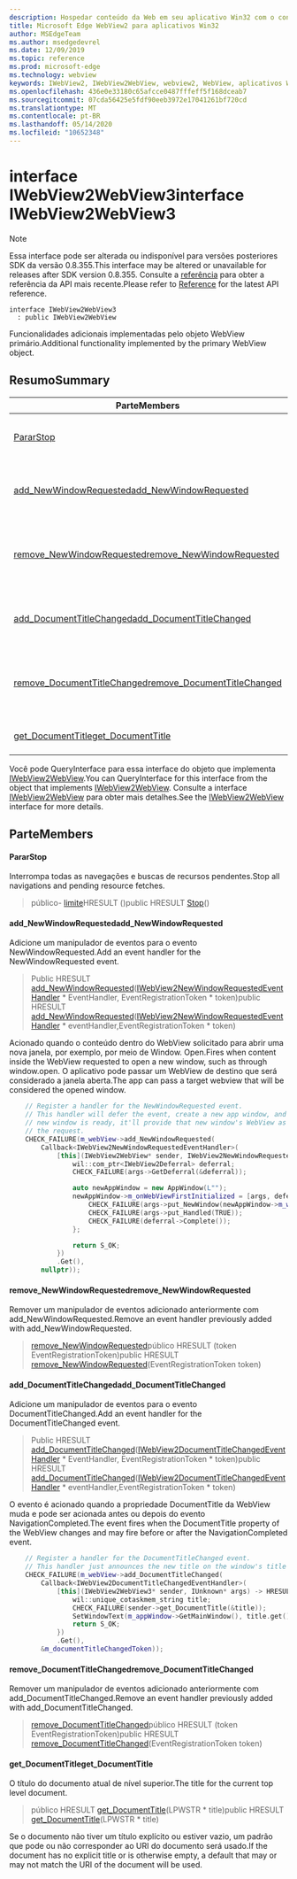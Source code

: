 ```yaml
---
description: Hospedar conteúdo da Web em seu aplicativo Win32 com o controle WebView2 do Microsoft Edge
title: Microsoft Edge WebView2 para aplicativos Win32
author: MSEdgeTeam
ms.author: msedgedevrel
ms.date: 12/09/2019
ms.topic: reference
ms.prod: microsoft-edge
ms.technology: webview
keywords: IWebView2, IWebView2WebView, webview2, WebView, aplicativos Win32, Win32, Edge
ms.openlocfilehash: 436e0e33180c65afcce0487fffeff5f168dceab7
ms.sourcegitcommit: 07cda56425e5fdf90eeb3972e17041261bf720cd
ms.translationtype: MT
ms.contentlocale: pt-BR
ms.lasthandoff: 05/14/2020
ms.locfileid: "10652348"
---
```

# <span data-ttu-id="e76b5-104">interface IWebView2WebView3</span><span class="sxs-lookup"><span data-stu-id="e76b5-104">interface IWebView2WebView3</span></span> 

> [!NOTE]
> <span data-ttu-id="e76b5-105">Essa interface pode ser alterada ou indisponível para versões posteriores SDK da versão 0.8.355.</span><span class="sxs-lookup"><span data-stu-id="e76b5-105">This interface may be altered or unavailable for releases after SDK version 0.8.355.</span></span> <span data-ttu-id="e76b5-106">Consulte a [referência](../../../webview2-api-reference.md) para obter a referência da API mais recente.</span><span class="sxs-lookup"><span data-stu-id="e76b5-106">Please refer to [Reference](../../../webview2-api-reference.md) for the latest API reference.</span></span>

```
interface IWebView2WebView3
  : public IWebView2WebView
```

<span data-ttu-id="e76b5-107">Funcionalidades adicionais implementadas pelo objeto WebView primário.</span><span class="sxs-lookup"><span data-stu-id="e76b5-107">Additional functionality implemented by the primary WebView object.</span></span>

## <span data-ttu-id="e76b5-108">Resumo</span><span class="sxs-lookup"><span data-stu-id="e76b5-108">Summary</span></span>

 <span data-ttu-id="e76b5-109">Parte</span><span class="sxs-lookup"><span data-stu-id="e76b5-109">Members</span></span>                        | <span data-ttu-id="e76b5-110">Descrições</span><span class="sxs-lookup"><span data-stu-id="e76b5-110">Descriptions</span></span>
--------------------------------|---------------------------------------------
[<span data-ttu-id="e76b5-111">Parar</span><span class="sxs-lookup"><span data-stu-id="e76b5-111">Stop</span></span>](#stop) | <span data-ttu-id="e76b5-112">Interrompa todas as navegações e buscas de recursos pendentes.</span><span class="sxs-lookup"><span data-stu-id="e76b5-112">Stop all navigations and pending resource fetches.</span></span>
[<span data-ttu-id="e76b5-113">add_NewWindowRequested</span><span class="sxs-lookup"><span data-stu-id="e76b5-113">add_NewWindowRequested</span></span>](#add_newwindowrequested) | <span data-ttu-id="e76b5-114">Adicione um manipulador de eventos para o evento NewWindowRequested.</span><span class="sxs-lookup"><span data-stu-id="e76b5-114">Add an event handler for the NewWindowRequested event.</span></span>
[<span data-ttu-id="e76b5-115">remove_NewWindowRequested</span><span class="sxs-lookup"><span data-stu-id="e76b5-115">remove_NewWindowRequested</span></span>](#remove_newwindowrequested) | <span data-ttu-id="e76b5-116">Remover um manipulador de eventos adicionado anteriormente com add_NewWindowRequested.</span><span class="sxs-lookup"><span data-stu-id="e76b5-116">Remove an event handler previously added with add_NewWindowRequested.</span></span>
[<span data-ttu-id="e76b5-117">add_DocumentTitleChanged</span><span class="sxs-lookup"><span data-stu-id="e76b5-117">add_DocumentTitleChanged</span></span>](#add_documenttitlechanged) | <span data-ttu-id="e76b5-118">Adicione um manipulador de eventos para o evento DocumentTitleChanged.</span><span class="sxs-lookup"><span data-stu-id="e76b5-118">Add an event handler for the DocumentTitleChanged event.</span></span>
[<span data-ttu-id="e76b5-119">remove_DocumentTitleChanged</span><span class="sxs-lookup"><span data-stu-id="e76b5-119">remove_DocumentTitleChanged</span></span>](#remove_documenttitlechanged) | <span data-ttu-id="e76b5-120">Remover um manipulador de eventos adicionado anteriormente com add_DocumentTitleChanged.</span><span class="sxs-lookup"><span data-stu-id="e76b5-120">Remove an event handler previously added with add_DocumentTitleChanged.</span></span>
[<span data-ttu-id="e76b5-121">get_DocumentTitle</span><span class="sxs-lookup"><span data-stu-id="e76b5-121">get_DocumentTitle</span></span>](#get_documenttitle) | <span data-ttu-id="e76b5-122">O título do documento atual de nível superior.</span><span class="sxs-lookup"><span data-stu-id="e76b5-122">The title for the current top level document.</span></span>

<span data-ttu-id="e76b5-123">Você pode QueryInterface para essa interface do objeto que implementa [IWebView2WebView](IWebView2WebView.md).</span><span class="sxs-lookup"><span data-stu-id="e76b5-123">You can QueryInterface for this interface from the object that implements [IWebView2WebView](IWebView2WebView.md).</span></span> <span data-ttu-id="e76b5-124">Consulte a interface [IWebView2WebView](IWebView2WebView.md) para obter mais detalhes.</span><span class="sxs-lookup"><span data-stu-id="e76b5-124">See the [IWebView2WebView](IWebView2WebView.md) interface for more details.</span></span>

## <span data-ttu-id="e76b5-125">Parte</span><span class="sxs-lookup"><span data-stu-id="e76b5-125">Members</span></span>

#### <span data-ttu-id="e76b5-126">Parar</span><span class="sxs-lookup"><span data-stu-id="e76b5-126">Stop</span></span> 

<span data-ttu-id="e76b5-127">Interrompa todas as navegações e buscas de recursos pendentes.</span><span class="sxs-lookup"><span data-stu-id="e76b5-127">Stop all navigations and pending resource fetches.</span></span>

> <span data-ttu-id="e76b5-128">público- [limite](#stop)HRESULT ()</span><span class="sxs-lookup"><span data-stu-id="e76b5-128">public HRESULT [Stop](#stop)()</span></span>

#### <span data-ttu-id="e76b5-129">add_NewWindowRequested</span><span class="sxs-lookup"><span data-stu-id="e76b5-129">add_NewWindowRequested</span></span> 

<span data-ttu-id="e76b5-130">Adicione um manipulador de eventos para o evento NewWindowRequested.</span><span class="sxs-lookup"><span data-stu-id="e76b5-130">Add an event handler for the NewWindowRequested event.</span></span>

> <span data-ttu-id="e76b5-131">Public HRESULT [add_NewWindowRequested](#add_newwindowrequested)([IWebView2NewWindowRequestedEventHandler](IWebView2NewWindowRequestedEventHandler.md) \* EventHandler, EventRegistrationToken \* token)</span><span class="sxs-lookup"><span data-stu-id="e76b5-131">public HRESULT [add_NewWindowRequested](#add_newwindowrequested)([IWebView2NewWindowRequestedEventHandler](IWebView2NewWindowRequestedEventHandler.md) \* eventHandler,EventRegistrationToken \* token)</span></span>

<span data-ttu-id="e76b5-132">Acionado quando o conteúdo dentro do WebView solicitado para abrir uma nova janela, por exemplo, por meio de Window. Open.</span><span class="sxs-lookup"><span data-stu-id="e76b5-132">Fires when content inside the WebView requested to open a new window, such as through window.open.</span></span> <span data-ttu-id="e76b5-133">O aplicativo pode passar um WebView de destino que será considerado a janela aberta.</span><span class="sxs-lookup"><span data-stu-id="e76b5-133">The app can pass a target webview that will be considered the opened window.</span></span>

```cpp
    // Register a handler for the NewWindowRequested event.
    // This handler will defer the event, create a new app window, and then once the
    // new window is ready, it'll provide that new window's WebView as the response to
    // the request.
    CHECK_FAILURE(m_webView->add_NewWindowRequested(
        Callback<IWebView2NewWindowRequestedEventHandler>(
            [this](IWebView2WebView* sender, IWebView2NewWindowRequestedEventArgs* args) {
                wil::com_ptr<IWebView2Deferral> deferral;
                CHECK_FAILURE(args->GetDeferral(&deferral));

                auto newAppWindow = new AppWindow(L"");
                newAppWindow->m_onWebViewFirstInitialized = [args, deferral, newAppWindow]() {
                    CHECK_FAILURE(args->put_NewWindow(newAppWindow->m_webView.get()));
                    CHECK_FAILURE(args->put_Handled(TRUE));
                    CHECK_FAILURE(deferral->Complete());
                };

                return S_OK;
            })
            .Get(),
        nullptr));
```

#### <span data-ttu-id="e76b5-134">remove_NewWindowRequested</span><span class="sxs-lookup"><span data-stu-id="e76b5-134">remove_NewWindowRequested</span></span> 

<span data-ttu-id="e76b5-135">Remover um manipulador de eventos adicionado anteriormente com add_NewWindowRequested.</span><span class="sxs-lookup"><span data-stu-id="e76b5-135">Remove an event handler previously added with add_NewWindowRequested.</span></span>

> <span data-ttu-id="e76b5-136">[remove_NewWindowRequested](#remove_newwindowrequested)público HRESULT (token EventRegistrationToken)</span><span class="sxs-lookup"><span data-stu-id="e76b5-136">public HRESULT [remove_NewWindowRequested](#remove_newwindowrequested)(EventRegistrationToken token)</span></span>

#### <span data-ttu-id="e76b5-137">add_DocumentTitleChanged</span><span class="sxs-lookup"><span data-stu-id="e76b5-137">add_DocumentTitleChanged</span></span> 

<span data-ttu-id="e76b5-138">Adicione um manipulador de eventos para o evento DocumentTitleChanged.</span><span class="sxs-lookup"><span data-stu-id="e76b5-138">Add an event handler for the DocumentTitleChanged event.</span></span>

> <span data-ttu-id="e76b5-139">Public HRESULT [add_DocumentTitleChanged](#add_documenttitlechanged)([IWebView2DocumentTitleChangedEventHandler](IWebView2DocumentTitleChangedEventHandler.md) \* EventHandler, EventRegistrationToken \* token)</span><span class="sxs-lookup"><span data-stu-id="e76b5-139">public HRESULT [add_DocumentTitleChanged](#add_documenttitlechanged)([IWebView2DocumentTitleChangedEventHandler](IWebView2DocumentTitleChangedEventHandler.md) \* eventHandler,EventRegistrationToken \* token)</span></span>

<span data-ttu-id="e76b5-140">O evento é acionado quando a propriedade DocumentTitle da WebView muda e pode ser acionada antes ou depois do evento NavigationCompleted.</span><span class="sxs-lookup"><span data-stu-id="e76b5-140">The event fires when the DocumentTitle property of the WebView changes and may fire before or after the NavigationCompleted event.</span></span>

```cpp
    // Register a handler for the DocumentTitleChanged event.
    // This handler just announces the new title on the window's title bar.
    CHECK_FAILURE(m_webView->add_DocumentTitleChanged(
        Callback<IWebView2DocumentTitleChangedEventHandler>(
            [this](IWebView2WebView3* sender, IUnknown* args) -> HRESULT {
                wil::unique_cotaskmem_string title;
                CHECK_FAILURE(sender->get_DocumentTitle(&title));
                SetWindowText(m_appWindow->GetMainWindow(), title.get());
                return S_OK;
            })
            .Get(),
        &m_documentTitleChangedToken));
```

#### <span data-ttu-id="e76b5-141">remove_DocumentTitleChanged</span><span class="sxs-lookup"><span data-stu-id="e76b5-141">remove_DocumentTitleChanged</span></span> 

<span data-ttu-id="e76b5-142">Remover um manipulador de eventos adicionado anteriormente com add_DocumentTitleChanged.</span><span class="sxs-lookup"><span data-stu-id="e76b5-142">Remove an event handler previously added with add_DocumentTitleChanged.</span></span>

> <span data-ttu-id="e76b5-143">[remove_DocumentTitleChanged](#remove_documenttitlechanged)público HRESULT (token EventRegistrationToken)</span><span class="sxs-lookup"><span data-stu-id="e76b5-143">public HRESULT [remove_DocumentTitleChanged](#remove_documenttitlechanged)(EventRegistrationToken token)</span></span>

#### <span data-ttu-id="e76b5-144">get_DocumentTitle</span><span class="sxs-lookup"><span data-stu-id="e76b5-144">get_DocumentTitle</span></span> 

<span data-ttu-id="e76b5-145">O título do documento atual de nível superior.</span><span class="sxs-lookup"><span data-stu-id="e76b5-145">The title for the current top level document.</span></span>

> <span data-ttu-id="e76b5-146">público HRESULT [get_DocumentTitle](#get_documenttitle)(LPWSTR \* title)</span><span class="sxs-lookup"><span data-stu-id="e76b5-146">public HRESULT [get_DocumentTitle](#get_documenttitle)(LPWSTR \* title)</span></span>

<span data-ttu-id="e76b5-147">Se o documento não tiver um título explícito ou estiver vazio, um padrão que pode ou não corresponder ao URI do documento será usado.</span><span class="sxs-lookup"><span data-stu-id="e76b5-147">If the document has no explicit title or is otherwise empty, a default that may or may not match the URI of the document will be used.</span></span>

